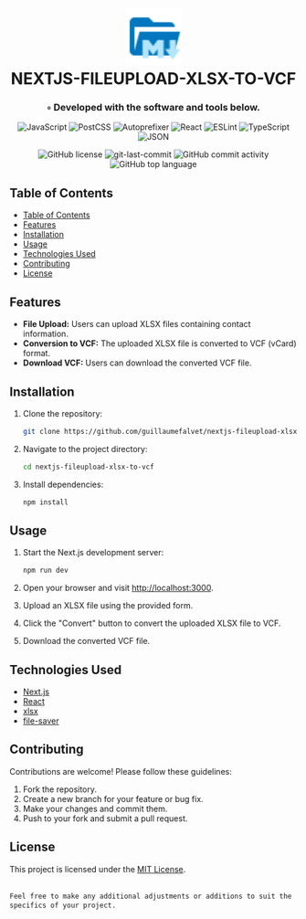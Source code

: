 <div align="center">
<h1 align="center">
<img src="https://raw.githubusercontent.com/PKief/vscode-material-icon-theme/ec559a9f6bfd399b82bb44393651661b08aaf7ba/icons/folder-markdown-open.svg" width="100" />
<br>NEXTJS-FILEUPLOAD-XLSX-TO-VCF</h1>
<h3>◦ Developed with the software and tools below.</h3>

<p align="center">
<img src="https://img.shields.io/badge/JavaScript-F7DF1E.svg?style=flat-square&logo=JavaScript&logoColor=black" alt="JavaScript" />
<img src="https://img.shields.io/badge/PostCSS-DD3A0A.svg?style=flat-square&logo=PostCSS&logoColor=white" alt="PostCSS" />
<img src="https://img.shields.io/badge/Autoprefixer-DD3735.svg?style=flat-square&logo=Autoprefixer&logoColor=white" alt="Autoprefixer" />
<img src="https://img.shields.io/badge/React-61DAFB.svg?style=flat-square&logo=React&logoColor=black" alt="React" />
<img src="https://img.shields.io/badge/ESLint-4B32C3.svg?style=flat-square&logo=ESLint&logoColor=white" alt="ESLint" />
<img src="https://img.shields.io/badge/TypeScript-3178C6.svg?style=flat-square&logo=TypeScript&logoColor=white" alt="TypeScript" />
<img src="https://img.shields.io/badge/JSON-000000.svg?style=flat-square&logo=JSON&logoColor=white" alt="JSON" />
</p>
<img src="https://img.shields.io/github/license/guillaumefalvet/nextjs-fileupload-xlsx-to-vcf?style=flat-square&color=5D6D7E" alt="GitHub license" />
<img src="https://img.shields.io/github/last-commit/guillaumefalvet/nextjs-fileupload-xlsx-to-vcf?style=flat-square&color=5D6D7E" alt="git-last-commit" />
<img src="https://img.shields.io/github/commit-activity/m/guillaumefalvet/nextjs-fileupload-xlsx-to-vcf?style=flat-square&color=5D6D7E" alt="GitHub commit activity" />
<img src="https://img.shields.io/github/languages/top/guillaumefalvet/nextjs-fileupload-xlsx-to-vcf?style=flat-square&color=5D6D7E" alt="GitHub top language" />
</div>

## Table of Contents

- [Table of Contents](#table-of-contents)
- [Features](#features)
- [Installation](#installation)
- [Usage](#usage)
- [Technologies Used](#technologies-used)
- [Contributing](#contributing)
- [License](#license)

## Features

- **File Upload:** Users can upload XLSX files containing contact information.
- **Conversion to VCF:** The uploaded XLSX file is converted to VCF (vCard) format.
- **Download VCF:** Users can download the converted VCF file.

## Installation

1. Clone the repository:

   ```bash
   git clone https://github.com/guillaumefalvet/nextjs-fileupload-xlsx-to-vcf.git
   ```

2. Navigate to the project directory:

   ```bash
   cd nextjs-fileupload-xlsx-to-vcf
   ```

3. Install dependencies:

   ```bash
   npm install
   ```

## Usage

1. Start the Next.js development server:

   ```bash
   npm run dev
   ```

2. Open your browser and visit [http://localhost:3000](http://localhost:3000).

3. Upload an XLSX file using the provided form.

4. Click the "Convert" button to convert the uploaded XLSX file to VCF.

5. Download the converted VCF file.

## Technologies Used

- [Next.js](https://nextjs.org/)
- [React](https://reactjs.org/)
- [xlsx](https://github.com/SheetJS/sheetjs)
- [file-saver](https://www.npmjs.com/package/file-saver)

## Contributing

Contributions are welcome! Please follow these guidelines:

1. Fork the repository.
2. Create a new branch for your feature or bug fix.
3. Make your changes and commit them.
4. Push to your fork and submit a pull request.

## License

This project is licensed under the [MIT License](./MIT-LICENSE.txt).

```

Feel free to make any additional adjustments or additions to suit the specifics of your project.
```
